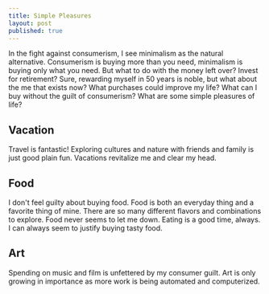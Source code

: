 ```yaml
---
title: Simple Pleasures
layout: post
published: true
---
```


In the fight against consumerism, I see minimalism as the natural alternative. Consumerism is buying more than you need, minimalism is buying only what you need. But what to do with the money left over? Invest for retirement? Sure, rewarding myself in 50 years is noble, but what about the me that exists now? What purchases could improve my life? What can I buy without the guilt of consumerism? What are some simple pleasures of life?

## Vacation

Travel is fantastic! Exploring cultures and nature with friends and family is just good plain fun.  Vacations revitalize me and clear my head.

## Food

I don't feel guilty about buying food. Food is both an everyday thing and a favorite thing of mine. There are so many different flavors and combinations to explore. Food never seems to let me down. Eating is a good time, always. I can always seem to justify buying tasty food.

## Art

Spending on music and film is unfettered by my consumer guilt. Art is only growing in importance as more work is being automated and computerized.

